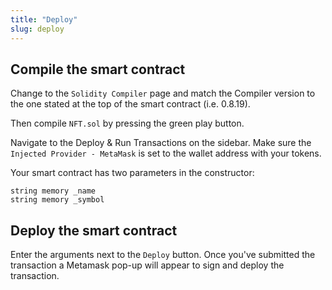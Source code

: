 ```yaml
---
title: "Deploy"
slug: deploy
---
```


## Compile the smart contract

Change to the `Solidity Compiler` page and match the Compiler version to the one stated at the top of the smart contract (i.e. 0.8.19).

Then compile `NFT.sol` by pressing the green play button.

Navigate to the Deploy & Run Transactions on the sidebar. Make sure the `Injected Provider - MetaMask` is set to the wallet address with your tokens.

Your smart contract has two parameters in the constructor:

```
string memory _name
string memory _symbol
```

## Deploy the smart contract

Enter the arguments next to the `Deploy` button. Once you've submitted the transaction a Metamask pop-up will appear to sign and deploy the transaction.
